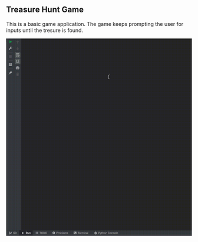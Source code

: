 ## Treasure Hunt Game
This is a basic game application. The game keeps prompting the user for inputs until the tresure is found.

![Demo](https://github.com/A3AJAGBE/treasure-hunt/blob/treasure-island/treasure.gif)
